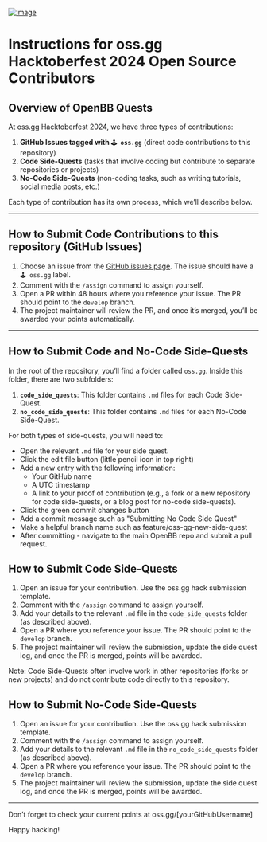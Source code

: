 [![image](https://github.com/user-attachments/assets/db4855e3-a94b-49ba-bd93-328caa323bf9)](https://oss.gg)


# Instructions for oss.gg Hacktoberfest 2024 Open Source Contributors

## Overview of OpenBB Quests

At oss.gg Hacktoberfest 2024, we have three types of contributions:

1. **GitHub Issues tagged with `🕹️ oss.gg`** (direct code contributions to this repository)
2. **Code Side-Quests** (tasks that involve coding but contribute to separate repositories or projects)
3. **No-Code Side-Quests** (non-coding tasks, such as writing tutorials, social media posts, etc.)

Each type of contribution has its own process, which we’ll describe below.

---

## How to Submit Code Contributions to this repository (GitHub Issues)

1. Choose an issue from the [GitHub issues page](https://github.com/OpenBB-Finance/OpenBB/issues). The issue should have a `🕹️ oss.gg` label.
2. Comment with the `/assign` command to assign yourself.
3. Open a PR within 48 hours where you reference your issue. The PR should point to the `develop` branch.
4. The project maintainer will review the PR, and once it’s merged, you’ll be awarded your points automatically.

---

## How to Submit Code and No-Code Side-Quests

In the root of the repository, you’ll find a folder called `oss.gg`. Inside this folder, there are two subfolders:

1. **`code_side_quests`**: This folder contains `.md` files for each Code Side-Quest.
2. **`no_code_side_quests`**: This folder contains `.md` files for each No-Code Side-Quest.

For both types of side-quests, you will need to:

- Open the relevant `.md` file for your side quest.
- Click the edit file button (little pencil icon in top right)
- Add a new entry with the following information:
  - Your GitHub name
  - A UTC timestamp
  - A link to your proof of contribution (e.g., a fork or a new repository for code side-quests, or a blog post for no-code side-quests).
- Click the green commit changes button
- Add a commit message such as "Submitting No Code Side Quest"
- Make a helpful branch name such as feature/oss-gg-new-side-quest
- After committing - navigate to the main OpenBB repo and submit a pull request.

## How to Submit Code Side-Quests

1. Open an issue for your contribution. Use the oss.gg hack submission template.
2. Comment with the `/assign` command to assign yourself.
3. Add your details to the relevant `.md` file in the `code_side_quests` folder (as described above).
4. Open a PR where you reference your issue. The PR should point to the `develop` branch.
5. The project maintainer will review the submission, update the side quest log, and once the PR is merged, points will be awarded.

Note: Code Side-Quests often involve work in other repositories (forks or new projects) and do not contribute code directly to this repository.

## How to Submit No-Code Side-Quests

1. Open an issue for your contribution. Use the oss.gg hack submission template.
2. Comment with the `/assign` command to assign yourself.
3. Add your details to the relevant `.md` file in the `no_code_side_quests` folder (as described above).
4. Open a PR where you reference your issue. The PR should point to the `develop` branch.
5. The project maintainer will review the submission, update the side quest log, and once the PR is merged, points will be awarded.

---

Don’t forget to check your current points at oss.gg/[yourGitHubUsername]

Happy hacking!
